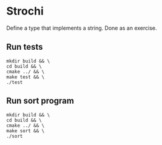 # Strochi

Define a type that implements a string. Done as an exercise.

## Run tests
```shell
mkdir build && \
cd build && \
cmake ../ && \
make test && \
./test
```

## Run sort program
```shell
mkdir build && \
cd build && \
cmake ../ && \
make sort && \
./sort
```
